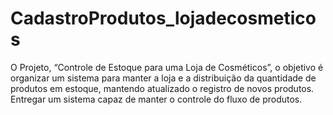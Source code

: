 # CadastroProdutos_lojadecosmeticos
O Projeto, “Controle de Estoque para uma Loja de Cosméticos”, o objetivo é organizar um sistema para manter a loja e a distribuição da quantidade de produtos em estoque, mantendo atualizado o registro de novos produtos.   Entregar um sistema capaz de manter o controle do fluxo de produtos.
